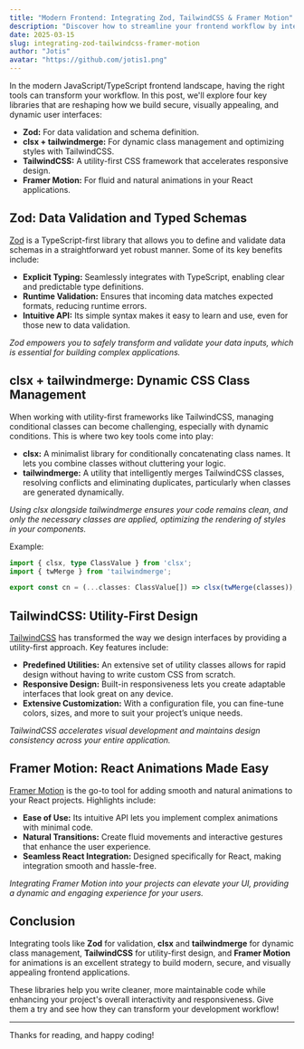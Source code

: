 ```yaml
---
title: "Modern Frontend: Integrating Zod, TailwindCSS & Framer Motion"
description: "Discover how to streamline your frontend workflow by integrating essential libraries like Zod for validation, clsx and tailwindmerge for dynamic class management, TailwindCSS for utility-first design, and Framer Motion for smooth React animations."
date: 2025-03-15
slug: integrating-zod-tailwindcss-framer-motion
author: "Jotis"
avatar: "https://github.com/jotis1.png"
---
```


In the modern JavaScript/TypeScript frontend landscape, having the right tools can transform your workflow. In this post, we'll explore four key libraries that are reshaping how we build secure, visually appealing, and dynamic user interfaces:

- **Zod:** For data validation and schema definition.
- **clsx + tailwindmerge:** For dynamic class management and optimizing styles with TailwindCSS.
- **TailwindCSS:** A utility-first CSS framework that accelerates responsive design.
- **Framer Motion:** For fluid and natural animations in your React applications.

## Zod: Data Validation and Typed Schemas

[Zod](https://github.com/colinhacks/zod) is a TypeScript-first library that allows you to define and validate data schemas in a straightforward yet robust manner. Some of its key benefits include:

- **Explicit Typing:** Seamlessly integrates with TypeScript, enabling clear and predictable type definitions.
- **Runtime Validation:** Ensures that incoming data matches expected formats, reducing runtime errors.
- **Intuitive API:** Its simple syntax makes it easy to learn and use, even for those new to data validation.

_Zod empowers you to safely transform and validate your data inputs, which is essential for building complex applications._

## clsx + tailwindmerge: Dynamic CSS Class Management

When working with utility-first frameworks like TailwindCSS, managing conditional classes can become challenging, especially with dynamic conditions. This is where two key tools come into play:

- **clsx:** A minimalist library for conditionally concatenating class names. It lets you combine classes without cluttering your logic.
- **tailwindmerge:** A utility that intelligently merges TailwindCSS classes, resolving conflicts and eliminating duplicates, particularly when classes are generated dynamically.

_Using clsx alongside tailwindmerge ensures your code remains clean, and only the necessary classes are applied, optimizing the rendering of styles in your components._

Example:
```ts
import { clsx, type ClassValue } from 'clsx';
import { twMerge } from 'tailwindmerge';

export const cn = (...classes: ClassValue[]) => clsx(twMerge(classes));
```

## TailwindCSS: Utility-First Design

[TailwindCSS](https://tailwindcss.com) has transformed the way we design interfaces by providing a utility-first approach. Key features include:

- **Predefined Utilities:** An extensive set of utility classes allows for rapid design without having to write custom CSS from scratch.
- **Responsive Design:** Built-in responsiveness lets you create adaptable interfaces that look great on any device.
- **Extensive Customization:** With a configuration file, you can fine-tune colors, sizes, and more to suit your project’s unique needs.

_TailwindCSS accelerates visual development and maintains design consistency across your entire application._

## Framer Motion: React Animations Made Easy

[Framer Motion](https://www.framer.com/motion/) is the go-to tool for adding smooth and natural animations to your React projects. Highlights include:

- **Ease of Use:** Its intuitive API lets you implement complex animations with minimal code.
- **Natural Transitions:** Create fluid movements and interactive gestures that enhance the user experience.
- **Seamless React Integration:** Designed specifically for React, making integration smooth and hassle-free.

_Integrating Framer Motion into your projects can elevate your UI, providing a dynamic and engaging experience for your users._

## Conclusion

Integrating tools like **Zod** for validation, **clsx** and **tailwindmerge** for dynamic class management, **TailwindCSS** for utility-first design, and **Framer Motion** for animations is an excellent strategy to build modern, secure, and visually appealing frontend applications.

These libraries help you write cleaner, more maintainable code while enhancing your project's overall interactivity and responsiveness. Give them a try and see how they can transform your development workflow!

---

Thanks for reading, and happy coding!